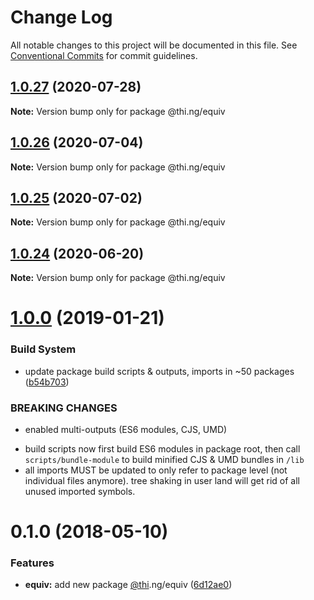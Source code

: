 # Change Log

All notable changes to this project will be documented in this file.
See [Conventional Commits](https://conventionalcommits.org) for commit guidelines.

## [1.0.27](https://github.com/thi-ng/umbrella/compare/@thi.ng/equiv@1.0.26...@thi.ng/equiv@1.0.27) (2020-07-28)

**Note:** Version bump only for package @thi.ng/equiv





## [1.0.26](https://github.com/thi-ng/umbrella/compare/@thi.ng/equiv@1.0.25...@thi.ng/equiv@1.0.26) (2020-07-04)

**Note:** Version bump only for package @thi.ng/equiv





## [1.0.25](https://github.com/thi-ng/umbrella/compare/@thi.ng/equiv@1.0.24...@thi.ng/equiv@1.0.25) (2020-07-02)

**Note:** Version bump only for package @thi.ng/equiv





## [1.0.24](https://github.com/thi-ng/umbrella/compare/@thi.ng/equiv@1.0.23...@thi.ng/equiv@1.0.24) (2020-06-20)

**Note:** Version bump only for package @thi.ng/equiv





# [1.0.0](https://github.com/thi-ng/umbrella/compare/@thi.ng/equiv@0.1.15...@thi.ng/equiv@1.0.0) (2019-01-21)

### Build System

* update package build scripts & outputs, imports in ~50 packages ([b54b703](https://github.com/thi-ng/umbrella/commit/b54b703))

### BREAKING CHANGES

* enabled multi-outputs (ES6 modules, CJS, UMD)

- build scripts now first build ES6 modules in package root, then call
  `scripts/bundle-module` to build minified CJS & UMD bundles in `/lib`
- all imports MUST be updated to only refer to package level
  (not individual files anymore). tree shaking in user land will get rid of
  all unused imported symbols.

<a name="0.1.0"></a>
# 0.1.0 (2018-05-10)

### Features

* **equiv:** add new package [@thi](https://github.com/thi).ng/equiv ([6d12ae0](https://github.com/thi-ng/umbrella/commit/6d12ae0))
